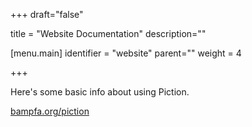 +++
draft="false"

title = "Website Documentation"
description=""

[menu.main]
identifier = "website"
parent=""
weight = 4

+++

Here's some basic info about using Piction. 

[bampfa.org/piction](bampfa.org/piction)